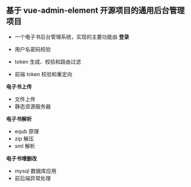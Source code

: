 ## 基于 vue-admin-element 开源项目的通用后台管理项目

- 一个电子书后台管理系统，实现的主要功能由
  **登录**

- 用户名密码校验
- token 生成、校验和路由过滤
- 前端 token 校验和重定向

**电子书上传**

- 文件上传
- 静态资源服务器

**电子书解析**

- equb 原理
- zip 解压
- xml 解析

**电子书增删改**

- mysql 数据库应用
- 前后端异常处理
